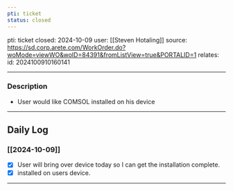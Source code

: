 ```yaml
---
pti: ticket
status: closed
---
```

pti: ticket 
closed: 2024-10-09
user: [[Steven Hotaling]]
source: https://sd.corp.arete.com/WorkOrder.do?woMode=viewWO&woID=84391&fromListView=true&PORTALID=1
relates: 
id: 2024100910160141

---
### Description
- User would like COMSOL installed on his device
---
## Daily Log
### [[2024-10-09]]
- [x] User will bring over device today so I can get the installation complete.
- [x] installed on users device.
---